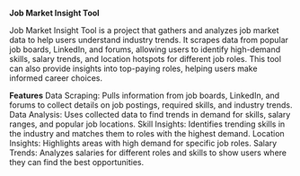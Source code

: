 **Job Market Insight Tool**

Job Market Insight Tool is a project that gathers and analyzes job market data to help users understand industry trends. It scrapes data from popular job boards, LinkedIn, and forums, allowing users to identify high-demand skills, salary trends, and location hotspots for different job roles. This tool can also provide insights into top-paying roles, helping users make informed career choices.

**Features**
  Data Scraping: Pulls information from job boards, LinkedIn, and forums to collect details on job postings, required skills, and industry trends.
  Data Analysis: Uses collected data to find trends in demand for skills, salary ranges, and popular job locations.
  Skill Insights: Identifies trending skills in the industry and matches them to roles with the highest demand.
  Location Insights: Highlights areas with high demand for specific job roles.
  Salary Trends: Analyzes salaries for different roles and skills to show users where they can find the best opportunities.
